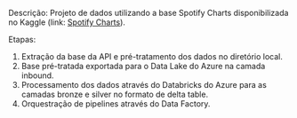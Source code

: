 

Descrição: Projeto de dados utilizando a base Spotify Charts disponibilizada no Kaggle (link: [Spotify Charts](https://www.kaggle.com/datasets/sunnykakar/spotify-charts-all-audio-data)).

Etapas:

1. Extração da base da API e pré-tratamento dos dados no diretório local.
2. Base pré-tratada exportada para o Data Lake do Azure na camada inbound.
3. Processamento dos dados através do Databricks do Azure para as camadas bronze e silver no formato de delta table.
4. Orquestração de pipelines através do Data Factory.

